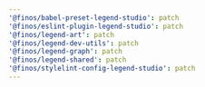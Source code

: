 ```yaml
---
'@finos/babel-preset-legend-studio': patch
'@finos/eslint-plugin-legend-studio': patch
'@finos/legend-art': patch
'@finos/legend-dev-utils': patch
'@finos/legend-graph': patch
'@finos/legend-shared': patch
'@finos/stylelint-config-legend-studio': patch
---
```

